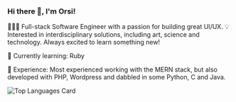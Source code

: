 ### Hi there 👋, I'm Orsi!

👩🏻‍💻 Full-stack Software Engineer with a passion for building great UI/UX.
💡 Interested in interdisciplinary solutions, including art, science and technology. 
Always excited to learn something new!

📖 Currently learning: Ruby

🌱 Experience:
Most experienced working with the MERN stack, but also developed with PHP, Wordpress and dabbled in some Python, C and Java.


![Top Languages Card](https://github-readme-stats.vercel.app/api/top-langs/?username=orsolyalukacs&exclude_repo=liferay-portal&langs_count=12&count_private=true&hide=jupyter%20notebook&exclude_forks=true&layout=compact)

